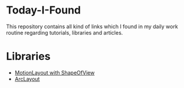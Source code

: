# Today-I-Found
This repository contains all kind of links which I found in my daily work routine regarding tutorials, libraries and articles. 

# Libraries
  * [MotionLayout with ShapeOfView](https://github.com/florent37/Motion-ShapeOfView)
  * [ArcLayout](https://github.com/florent37/ArcLayout)
  
  
